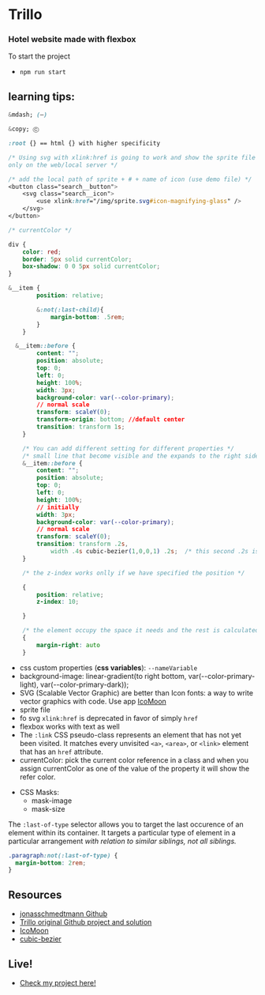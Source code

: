 # Trillo

### Hotel website made with flexbox

To start the project

- `npm run start`

## learning tips:

```css
&mdash; (—)

&copy; Ⓒ

:root {} == html {} with higher specificity

/* Using svg with xlink:href is going to work and show the sprite file
only on the web/local server */

/* add the local path of sprite + # + name of icon (use demo file) */
<button class="search__button">
    <svg class="search__icon">
        <use xlink:href="/img/sprite.svg#icon-magnifying-glass" />
    </svg>
</button>

/* currentColor */

div {
    color: red;
    border: 5px solid currentColor;
    box-shadow: 0 0 5px solid currentColor;
}

&__item {
        position: relative;

        &:not(:last-child){
            margin-bottom: .5rem;
        }
    }

  &__item::before {
        content: "";
        position: absolute;
        top: 0;
        left: 0;
        height: 100%;
        width: 3px;
        background-color: var(--color-primary);
        // normal scale
        transform: scaleY(0);
        transform-origin: bottom; //default center
        transition: transform 1s;
    }

    /* You can add different setting for different properties */
    /* small line that become visible and the expands to the right side */
    &__item::before {
        content: "";
        position: absolute;
        top: 0;
        left: 0;
        height: 100%;
        // initially
        width: 3px;
        background-color: var(--color-primary);
        // normal scale
        transform: scaleY(0);
        transition: transform .2s,
            width .4s cubic-bezier(1,0,0,1) .2s;  /* this second .2s is the delay */
    }

    /* the z-index works onlly if we have specified the position */

    {
        position: relative;
        z-index: 10;

    }

    /* the element occupy the space it needs and the rest is calculated */
    {
        margin-right: auto
    }


```

- css custom properties (**css variables**): `--nameVariable`
- background-image: linear-gradient(to right bottom, var(--color-primary-light), var(--color-primary-dark));
- SVG (Scalable Vector Graphic) are better than Icon fonts: a way to write vector graphics with code. Use app
  [IcoMoon](https://icomoon.io/)
- sprite file
- fo svg `xlink:href` is deprecated in favor of simply `href`
- flexbox works with text as well
- The `:link` CSS pseudo-class represents an element that has not yet been visited. It matches every unvisited `<a>`, `<area>`, or `<link>` element that has an `href` attribute.
- currentColor: pick the current color reference in a class and when you assign currentColor as one of the value of the property it will show the refer color.

* CSS Masks:
  - mask-image
  - mask-size

The `:last-of-type` selector allows you to target the last occurence of an element within its container. It targets a particular type of element in a particular arrangement _with relation to similar siblings, not all siblings._

```css
.paragraph:not(:last-of-type) {
  margin-bottom: 2rem;
}
```

## Resources

- [jonasschmedtmann Github](https://github.com/jonasschmedtmann/advanced-css-course)
- [Trillo original Github project and solution](https://github.com/jonasschmedtmann/advanced-css-course/tree/master/Trillo)
- [IcoMoon](https://icomoon.io/)
- [cubic-bezier](http://cubic-bezier.com/#.17,.67,.83,.67)

## Live!

- [Check my project here!](https://happy-blackwell-trillo.netlify.com)
